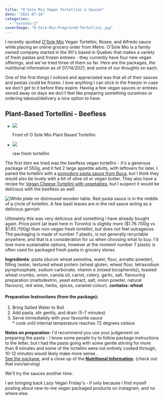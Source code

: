 ```yaml
---
title: "O'Sole Mio Vegan Tortellini & Sauces"
date: "2021-07-16"
categories: 
  - "toronto-2"
coverImage: "O-Sole-Mio-Preprared-Tortellini.jpg"
---
```


I recently spotted [O'Sole Mio](https://www.osolemio.ca) Vegan Tortellini, Rosee, and Alfredo sauce while placing an online grocery order from Metro. O'Sole Mio is a family owned company started in the 90's based in Quebec that makes a variety of fresh pastas and frozen entrees - they currently have four new vegan offerings, and we've tried three of them so far. Here are the packages, the nutritional information as of 07/14/2021, and some of our thoughts on each.

One of the first things I noticed and appreciated was that all of their sauces and pastas could be frozen. I love anything I can stick in the freezer in case we don't get to it before they expire. Having a few vegan sauces or entrees stored away on days we don't feel like preparing something ourselves or ordering takeout/delivery a nice option to have.

## Plant-Based Tortellini - Beefless

- ![](images/O-Sole-Mio-Plant-Based-Tortellini-front-768x1024.jpg)
    
    Front of O Sole Mio Plant Based Tortellini
    
- ![](images/O-Sole-Mio-Plant-Based-Tortellini-uncooked-tortellini-768x1024.jpg)
    
    raw fresh tortellini
    

The first item we tried was the beefless vegan tortellini - it's a generous package of 550g, and it fed 2 large appetite adults, with leftovers for later. I paired the tortellini with a [pomodoro pasta sauce from Buca](https://thegoodgrocer.ca/products/buca-toronto-pomodoro-pasta-sauce-750ml), but I think they would also be lovely with a bit of olive oil or vegan butter. They also have a recipe for [Vegan Cheese Tortellini with vegetables](https://www.osolemio.ca/recipes/vegan-cheese-tortellini-with-vegetables/), but I suspect it would be delicious with the beefless as well.

![White plate on distressed wooden table. Red pasta sauce is in the middle of a circle of tortellini. A few basil leaves are in the red sauce acting as a delicious garnish](images/O-Sole-Mio-Preprared-Tortellini.jpg)

Ultimately this was very delicious and something I have already bought again. Price point (at least here in Toronto) is slightly more ($1.76 /100g vs $1.65 /100g) than non-vegan fresh tortellini, but does not feel outrageous. The packaging is made of number 7 plastic, is not generally recyclable anywhere, and that is a consideration for us when choosing what to buy. I'd love more sustainable options, however at the moment number 7 plastic is often used for packaged fresh pasta in grocery stores.

**Ingredients**: pasta (durum wheat semolina, water, flour, annatto powder), filling (water, textured wheat protein (wheat gluten, wheat flour, tetrasodium pyrophosphate, sodium carbonate, vitamin e (mixed tocopherols)), toasted wheat crumbs, onion, canola oil, carrot, celery, garlic, salt, flavouring preparation (maltodextrin, yeast extract, salt, onion powder, natural flavours), red wine, herbs, spices, caramel colour). **contains: wheat**

#### Preparation Instructions (from the package):

1. Bring Salted Water to Boil
2. Add pasta, stir gently, and drain (5-7 minutes)
3. Serve immediately with your favourite sauce  
    \* cook until internal temperature reaches 72 degrees celsius

**Notes on preparation:** I'd recommend you use your judgement on preparing the pasta - I know some people try to follow package instructions to the letter, but I had the pasta going with some gentle stirring for more than 8 minutes and some of the tortellini were not entirely cooked through, 10-12 minutes would likely make more sense..  
[See the package](https://meshell.ca/blog/wp-content/uploads/2021/07/O-Sole-Mio-Plant-Based-Tortellini-ingredients-and-preparation-instructions.jpg), and a close up of the **[Nutritional Information](https://meshell.ca/blog/wp-content/uploads/2021/07/O-Sole-Mio-Plant-Based-Tortellini-Nutritional-Info.jpg)**. (check out that iron/serving)

We'll try the sauces another time.

I am bringing back Lazy Vegan Friday's - if only because I find myself posting about new-to-me vegan packaged products on instagram, and no where else.
